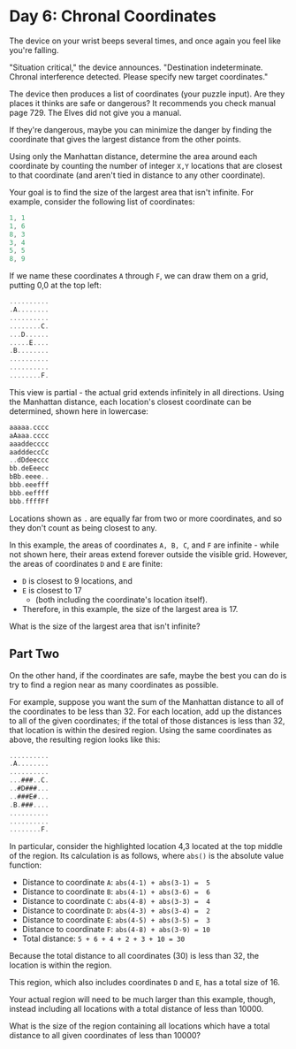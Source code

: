 # Day 6: Chronal Coordinates

The device on your wrist beeps several times,
and once again you feel like you're falling.

"Situation critical," the device announces. "Destination indeterminate.
Chronal interference detected. Please specify new target coordinates."

The device then produces a list of coordinates (your puzzle input).
Are they places it thinks are safe or dangerous?
It recommends you check manual page 729. The Elves did not give you a manual.

If they're dangerous, maybe you can minimize the danger by finding the
coordinate that gives the largest distance from the other points.

Using only the Manhattan distance, determine the area around each
coordinate by counting the number of integer `X,Y` locations that are
closest to that coordinate (and aren't tied in distance to any other coordinate).

Your goal is to find the size of the largest area that isn't infinite.
For example, consider the following list of coordinates:

```scala
1, 1
1, 6
8, 3
3, 4
5, 5
8, 9
```

If we name these coordinates `A` through `F`,
we can draw them on a grid, putting 0,0 at the top left:

```scala
..........
.A........
..........
........C.
...D......
.....E....
.B........
..........
..........
........F.
```

This view is partial - the actual grid extends infinitely in all directions.
Using the Manhattan distance, each location's closest
coordinate can be determined, shown here in lowercase:

```scala
aaaaa.cccc
aAaaa.cccc
aaaddecccc
aadddeccCc
..dDdeeccc
bb.deEeecc
bBb.eeee..
bbb.eeefff
bbb.eeffff
bbb.ffffFf
```

Locations shown as `.` are equally far from two or more coordinates,
and so they don't count as being closest to any.

In this example, the areas of coordinates `A, B, C`, and `F` are infinite -
while not shown here, their areas extend forever outside the visible grid.
However, the areas of coordinates `D` and `E` are finite:

- `D` is closest to 9 locations, and
- `E` is closest to 17
  - (both including the coordinate's location itself).
- Therefore, in this example, the size of the largest area is 17.

What is the size of the largest area that isn't infinite?

## Part Two

On the other hand, if the coordinates are safe,
maybe the best you can do is try to find a region
near as many coordinates as possible.

For example, suppose you want the sum of the Manhattan distance
to all of the coordinates to be less than 32.
For each location, add up the distances to all of the given coordinates;
if the total of those distances is less than 32,
that location is within the desired region.
Using the same coordinates as above, the resulting region looks like this:

```scala
..........
.A........
..........
...###..C.
..#D###...
..###E#...
.B.###....
..........
..........
........F.
```

In particular, consider the highlighted location 4,3 located at
the top middle of the region. Its calculation is as follows,
where `abs()` is the absolute value function:

- Distance to coordinate `A`: `abs(4-1) + abs(3-1) =  5`
- Distance to coordinate `B`: `abs(4-1) + abs(3-6) =  6`
- Distance to coordinate `C`: `abs(4-8) + abs(3-3) =  4`
- Distance to coordinate `D`: `abs(4-3) + abs(3-4) =  2`
- Distance to coordinate `E`: `abs(4-5) + abs(3-5) =  3`
- Distance to coordinate `F`: `abs(4-8) + abs(3-9) = 10`
- Total distance: `5 + 6 + 4 + 2 + 3 + 10 = 30`

Because the total distance to all coordinates (30) is less than 32,
the location is within the region.

This region, which also includes coordinates `D` and `E`, has a total size of 16.

Your actual region will need to be much larger than this example,
though, instead including all locations with a total distance of less than 10000.

What is the size of the region containing all locations
which have a total distance to all given coordinates of less than 10000?
